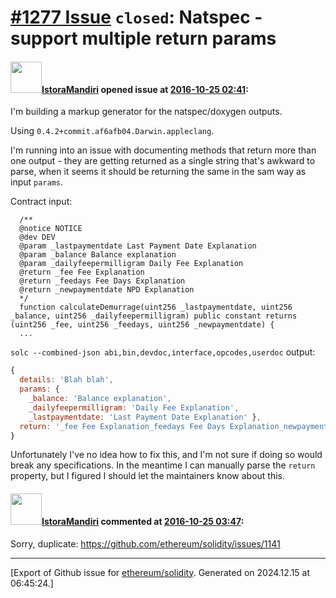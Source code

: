 # [\#1277 Issue](https://github.com/ethereum/solidity/issues/1277) `closed`: Natspec - support multiple return params

#### <img src="https://avatars.githubusercontent.com/u/1696942?u=975f4d385d31c873445136b7a1302bf99945175c&v=4" width="50">[IstoraMandiri](https://github.com/IstoraMandiri) opened issue at [2016-10-25 02:41](https://github.com/ethereum/solidity/issues/1277):

I'm building a markup generator for the natspec/doxygen outputs.

Using `0.4.2+commit.af6afb04.Darwin.appleclang`.

I'm running into an issue with documenting methods that return more than one output - they are getting returned as a single string that's awkward to parse, when it seems it should be returning the same in the sam way as input `params`.

Contract input:

```
  /**
  @notice NOTICE
  @dev DEV
  @param _lastpaymentdate Last Payment Date Explanation
  @param _balance Balance explanation
  @param _dailyfeepermilligram Daily Fee Explanation
  @return _fee Fee Explanation
  @return _feedays Fee Days Explanation
  @return _newpaymentdate NPD Explanation
  */
  function calculateDemurrage(uint256 _lastpaymentdate, uint256 _balance, uint256 _dailyfeepermilligram) public constant returns (uint256 _fee, uint256 _feedays, uint256 _newpaymentdate) {
  ...
```

`solc --combined-json abi,bin,devdoc,interface,opcodes,userdoc` output:

``` javascript
{ 
  details: 'Blah blah',
  params: { 
    _balance: 'Balance explanation',
    _dailyfeepermilligram: 'Daily Fee Explanation',
    _lastpaymentdate: 'Last Payment Date Explanation' },
  return: '_fee Fee Explanation_feedays Fee Days Explanation_newpaymentdate NPD Explanation' 
}
```

Unfortunately I've no idea how to fix this, and I'm not sure if doing so would break any specifications. In the meantime I can  manually parse the `return` property, but I figured I should let the maintainers know about this.


#### <img src="https://avatars.githubusercontent.com/u/1696942?u=975f4d385d31c873445136b7a1302bf99945175c&v=4" width="50">[IstoraMandiri](https://github.com/IstoraMandiri) commented at [2016-10-25 03:47](https://github.com/ethereum/solidity/issues/1277#issuecomment-255928799):

Sorry, duplicate: https://github.com/ethereum/solidity/issues/1141


-------------------------------------------------------------------------------



[Export of Github issue for [ethereum/solidity](https://github.com/ethereum/solidity). Generated on 2024.12.15 at 06:45:24.]
